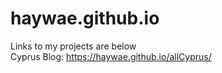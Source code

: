 # haywae.github.io
Links to my projects are below     
Cyprus Blog: https://haywae.github.io/allCyprus/

